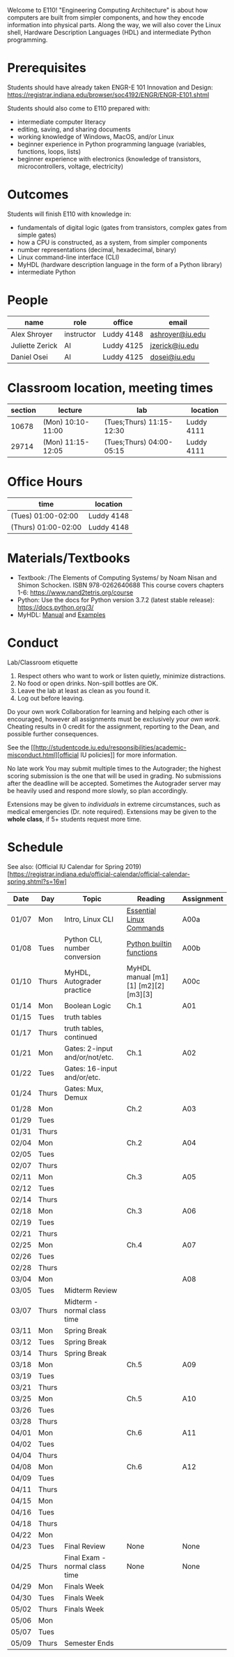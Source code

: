 Welcome to E110!  "Engineering Computing Architecture" is about how computers are built from simpler components, and how they encode information into physical parts.  Along the way, we will also cover the Linux shell, Hardware Description Languages (HDL) and intermediate Python programming.

# Prerequisites
Students should have already taken ENGR-E 101 Innovation and Design: https://registrar.indiana.edu/browser/soc4192/ENGR/ENGR-E101.shtml

Students should also come to E110 prepared with:
- intermediate computer literacy
- editing, saving, and sharing documents
- working knowledge of Windows, MacOS, and/or Linux
- beginner experience in Python programming language (variables, functions, loops, lists)
- beginner experience with electronics (knowledge of transistors, microcontrollers, voltage, electricity)

# Outcomes
Students will finish E110 with knowledge in:
- fundamentals of digital logic (gates from transistors, complex gates from simple gates)
- how a CPU is constructed, as a system, from simpler components
- number representations (decimal, hexadecimal, binary)
- Linux command-line interface (CLI)
- MyHDL (hardware description language in the form of a Python library)
- intermediate Python

# People
| name            | role       | office     | email           |
|-----------------|------------|------------|-----------------|
| Alex Shroyer    | instructor | Luddy 4148 | ashroyer@iu.edu |
| Juliette Zerick | AI         | Luddy 4125 | jzerick@iu.edu  |
| Daniel Osei     | AI         | Luddy 4125 | dosei@iu.edu    |

# Classroom location, meeting times
| section | lecture           | lab                      | location   |
|---------|-------------------|--------------------------|------------|
|   10678 | (Mon) 10:10-11:00 | (Tues;Thurs) 11:15-12:30 | Luddy 4111 |
|   29714 | (Mon) 11:15-12:05 | (Tues;Thurs) 04:00-05:15 | Luddy 4111 |

# Office Hours
| time                | location   |
|---------------------|------------|
| (Tues) 01:00-02:00  | Luddy 4148 |
| (Thurs) 01:00-02:00 | Luddy 4148 |

# Materials/Textbooks
- Textbook: /The Elements of Computing Systems/ by Noam Nisan and Shimon Schocken. ISBN 978-0262640688
  This course covers chapters 1-6: https://www.nand2tetris.org/course
- Python: Use the docs for Python version 3.7.2 (latest stable release): https://docs.python.org/3/
- MyHDL: [Manual](http://docs.myhdl.org/en/stable/) and [Examples](http://www.myhdl.org/docs/examples/)

# Conduct
Lab/Classroom etiquette

1. Respect others who want to work or listen quietly, minimize distractions.
2. No food or open drinks.  Non-spill bottles are OK.
3. Leave the lab at least as clean as you found it.
4. Log out before leaving.

Do your own work
Collaboration for learning and helping each other is encouraged, however all assignments must be exclusively _your own work_.  Cheating results in 0 credit for the assignment, reporting to the Dean, and possible further consequences.

See the [[http://studentcode.iu.edu/responsibilities/academic-misconduct.html][official IU policies]] for more information.

No late work
You may submit multiple times to the Autograder; the highest scoring submission is the one that will be used in grading. No submissions after the deadline will be accepted. Sometimes the Autograder server may be heavily used and respond more slowly, so plan accordingly.

Extensions may be given to _individuals_ in extreme circumstances, such as medical emergencies (Dr. note required). Extensions may be given to the **whole class**, if 5+ students request more time.

# Schedule
See also: (Official IU Calendar for Spring 2019)[https://registrar.indiana.edu/official-calendar/official-calendar-spring.shtml?s=16w]
 <!-- Python interpreter: REPL and CLI usage -->
 <!-- Linux Command-Line Interface (CLI): execute a program with arguments,  -->
 <!-- write a program that takes arguments. -->
 <!-- Digital Inputs and Outputs - valid designs, fan-in, fan-out, electrical characteristics -->

| Date  | Day   | Topic                          | Reading                              | Assignment |
|-------|-------|--------------------------------|--------------------------------------|------------|
| 01/07 | Mon   | Intro, Linux CLI               | [Essential Linux Commands][cli]      | A00a       |
| 01/08 | Tues  | Python CLI, number conversion  | [Python builtin functions][pyth]     | A00b       |
| 01/10 | Thurs | MyHDL, Autograder practice     | MyHDL manual [m1][1] [m2][2] [m3][3] | A00c       |
| 01/14 | Mon   | Boolean Logic                  | Ch.1                                 | A01        |
| 01/15 | Tues  | truth tables                   |                                      |            |
| 01/17 | Thurs | truth tables, continued        |                                      |            |
| 01/21 | Mon   | Gates: 2-input and/or/not/etc. | Ch.1                                 | A02        |
| 01/22 | Tues  | Gates: 16-input and/or/etc.    |                                      |            |
| 01/24 | Thurs | Gates: Mux, Demux              |                                      |            |
| 01/28 | Mon   |                                | Ch.2                                 | A03        |
| 01/29 | Tues  |                                |                                      |            |
| 01/31 | Thurs |                                |                                      |            |
| 02/04 | Mon   |                                | Ch.2                                 | A04        |
| 02/05 | Tues  |                                |                                      |            |
| 02/07 | Thurs |                                |                                      |            |
| 02/11 | Mon   |                                | Ch.3                                 | A05        |
| 02/12 | Tues  |                                |                                      |            |
| 02/14 | Thurs |                                |                                      |            |
| 02/18 | Mon   |                                | Ch.3                                 | A06        |
| 02/19 | Tues  |                                |                                      |            |
| 02/21 | Thurs |                                |                                      |            |
| 02/25 | Mon   |                                | Ch.4                                 | A07        |
| 02/26 | Tues  |                                |                                      |            |
| 02/28 | Thurs |                                |                                      |            |
| 03/04 | Mon   |                                |                                      | A08        |
| 03/05 | Tues  | Midterm Review                 |                                      |            |
| 03/07 | Thurs | Midterm - normal class time    |                                      |            |
| 03/11 | Mon   | Spring Break                   |                                      |            |
| 03/12 | Tues  | Spring Break                   |                                      |            |
| 03/14 | Thurs | Spring Break                   |                                      |            |
| 03/18 | Mon   |                                | Ch.5                                 | A09        |
| 03/19 | Tues  |                                |                                      |            |
| 03/21 | Thurs |                                |                                      |            |
| 03/25 | Mon   |                                | Ch.5                                 | A10        |
| 03/26 | Tues  |                                |                                      |            |
| 03/28 | Thurs |                                |                                      |            |
| 04/01 | Mon   |                                | Ch.6                                 | A11        |
| 04/02 | Tues  |                                |                                      |            |
| 04/04 | Thurs |                                |                                      |            |
| 04/08 | Mon   |                                | Ch.6                                 | A12        |
| 04/09 | Tues  |                                |                                      |            |
| 04/11 | Thurs |                                |                                      |            |
| 04/15 | Mon   |                                |                                      |            |
| 04/16 | Tues  |                                |                                      |            |
| 04/18 | Thurs |                                |                                      |            |
| 04/22 | Mon   |                                |                                      |            |
| 04/23 | Tues  | Final Review                   | None                                 | None       |
| 04/25 | Thurs | Final Exam - normal class time | None                                 | None       |
| 04/29 | Mon   | Finals Week                    |                                      |            |
| 04/30 | Tues  | Finals Week                    |                                      |            |
| 05/02 | Thurs | Finals Week                    |                                      |            |
| 05/06 | Mon   |                                |                                      |            |
| 05/07 | Tues  |                                |                                      |            |
| 05/09 | Thurs | Semester Ends                  |                                      |            |

[cli]: https://beebom.com/essential-linux-commands/
[pyth]: https://docs.python.org/3/library/functions.html#int
[m1]: http://docs.myhdl.org/en/stable/manual/preface.html
[m2]: http://docs.myhdl.org/en/stable/manual/background.html
[m3]: http://docs.myhdl.org/en/stable/manual/intro.html
